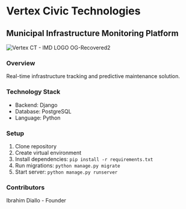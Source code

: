 # Vertex Civic Technologies

## Municipal Infrastructure Monitoring Platform

![Vertex CT - IMD LOGO OG-Recovered2](https://github.com/user-attachments/assets/4a681707-bae4-4eb3-b5a6-a11cee54c480)


### Overview
Real-time infrastructure tracking and predictive maintenance solution.

### Technology Stack
- Backend: Django
- Database: PostgreSQL
- Language: Python

### Setup
1. Clone repository
2. Create virtual environment
3. Install dependencies: `pip install -r requirements.txt`
4. Run migrations: `python manage.py migrate`
5. Start server: `python manage.py runserver`

### Contributors
Ibrahim Diallo - Founder
